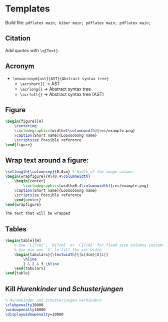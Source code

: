 # Templates

Build file: `pdflatex main; biber main; pdflatex main; pdflatex main;`

## Citation

Add quotes with `\q{Text}`.

## Acronym

* `\newacronym{ast}{AST}{Abstract syntax tree}`
    * `\acrshort{}` -> AST
    * `\acrlong{}` -> Abstract syntax tree
    * `\acrfull{}` -> Abstract syntax tree (AST)

## Figure

```latex
\begin{figure}[H]
    \centering
    \includegraphics[width=1\columnwidth]{res/example.png}
    \caption[Short name]{Looooooong name}
    \scriptsize Possible reference
\end{figure}
```

## Wrap text around a figure:

```latex
\setlength{\columnsep}{0.6cm} % Width of the image column
\begin{wrapfigure}{R}{0.4\columnwidth}
    \begin{center}
        \includegraphics[width=0.4\columnwidth]{res/example.png}
    \caption[Short name]{Looooooong name}
    \scriptsize Possible reference
    \end{center}
\end{wrapfigure}

The text that will be wrapped
```

## Tables

```latex
\begin{table}[H]
    % Use `L{?cm}`, `R{?cm}` or `C{?cm}` for fixed size columns (automatically wraps text)
    % Use min one `X` to fill the set width
    \begin{tabularx}{\textwidth}{|L{4cm}|X|c|}
        \hline
        1 & 2 & 3 \hline
    \end{tabularx}
\end{table}
```

## Kill *Hurenkinder* und *Schusterjungen*

```latex
% Hurenkinder und Schusterjungen verhindern
\clubpenalty10000
\widowpenalty10000
\displaywidowpenalty=10000
```
